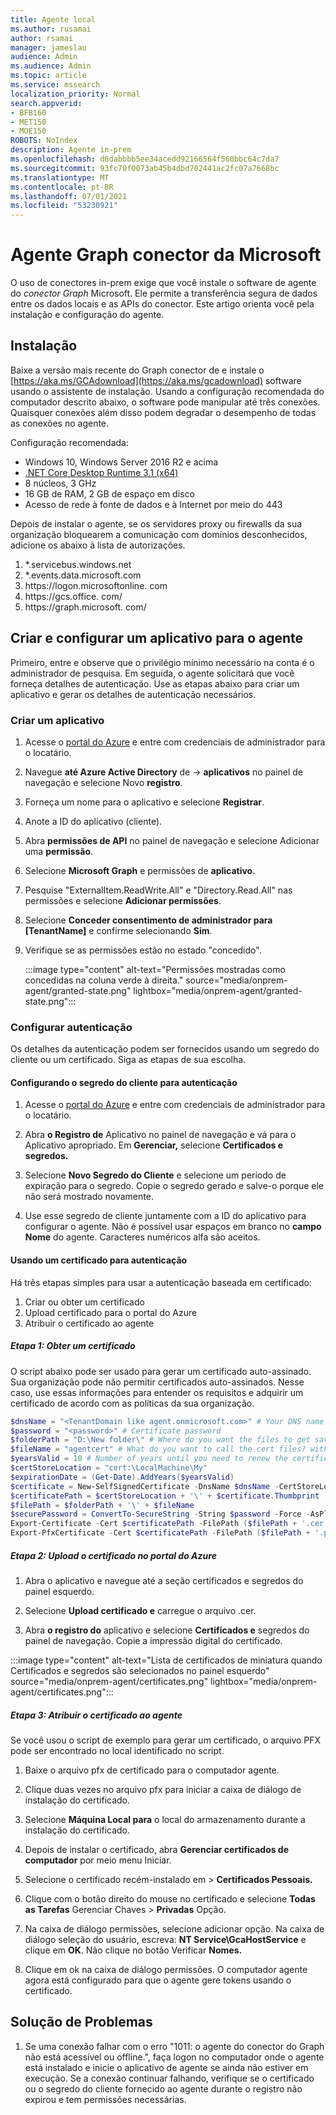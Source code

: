 ```yaml
---
title: Agente local
ms.author: rusamai
author: rsamai
manager: jameslau
audience: Admin
ms.audience: Admin
ms.topic: article
ms.service: mssearch
localization_priority: Normal
search.appverid:
- BFB160
- MET150
- MOE150
ROBOTS: NoIndex
description: Agente in-prem
ms.openlocfilehash: d6dabbbb5ee34acedd92166564f560bbc64c7da7
ms.sourcegitcommit: 93fc70f0073ab45b4dbd702441ac2fc07a7668bc
ms.translationtype: MT
ms.contentlocale: pt-BR
ms.lasthandoff: 07/01/2021
ms.locfileid: "53230921"
---
```

# <a name="microsoft-graph-connector-agent"></a>Agente Graph conector da Microsoft

O uso de conectores in-prem exige que você instale o software de agente do *conector Graph* Microsoft. Ele permite a transferência segura de dados entre os dados locais e as APIs do conector. Este artigo orienta você pela instalação e configuração do agente.

## <a name="installation"></a>Instalação

Baixe a versão mais recente do Graph conector de e instale o [https://aka.ms/GCAdownload](https://aka.ms/gcadownload) software usando o assistente de instalação. Usando a configuração recomendada do computador descrito abaixo, o software pode manipular até três conexões. Quaisquer conexões além disso podem degradar o desempenho de todas as conexões no agente.

Configuração recomendada:

* Windows 10, Windows Server 2016 R2 e acima
* [.NET Core Desktop Runtime 3.1 (x64)](https://dotnet.microsoft.com/download/dotnet-core/3.1)
* 8 núcleos, 3 GHz
* 16 GB de RAM, 2 GB de espaço em disco
* Acesso de rede à fonte de dados e à Internet por meio do 443

Depois de instalar o agente, se os servidores proxy ou firewalls da sua organização bloquearem a comunicação com domínios desconhecidos, adicione os abaixo à lista de autorizações.

1. *.servicebus.windows.net
2. *.events.data.microsoft.com
3. https://<span>logon.microsoftonline.</span> com
4. https://<span>gcs.office.</span> com/
5. https://<span>graph.microsoft.</span> com/


## <a name="create-and-configure-an-app-for-the-agent"></a>Criar e configurar um aplicativo para o agente  

Primeiro, entre e observe que o privilégio mínimo necessário na conta é o administrador de pesquisa. Em seguida, o agente solicitará que você forneça detalhes de autenticação. Use as etapas abaixo para criar um aplicativo e gerar os detalhes de autenticação necessários.

### <a name="create-an-app"></a>Criar um aplicativo

1. Acesse o [portal do Azure](https://portal.azure.com) e entre com credenciais de administrador para o locatário.

2. Navegue **até Azure Active Directory** de  ->  **aplicativos** no painel de navegação e selecione Novo **registro**.

3. Forneça um nome para o aplicativo e selecione **Registrar**.

4. Anote a ID do aplicativo (cliente).

5. Abra **permissões de API** no painel de navegação e selecione Adicionar uma **permissão**.

6. Selecione **Microsoft Graph** e permissões de **aplicativo.**

7. Pesquise "ExternalItem.ReadWrite.All" e "Directory.Read.All" nas permissões e selecione **Adicionar permissões**.

8. Selecione **Conceder consentimento de administrador para [TenantName]** e confirme selecionando **Sim**.

9. Verifique se as permissões estão no estado "concedido".

    :::image type="content" alt-text="Permissões mostradas como concedidas na coluna verde à direita." source="media/onprem-agent/granted-state.png" lightbox="media/onprem-agent/granted-state.png":::

### <a name="configure-authentication"></a>Configurar autenticação

Os detalhes da autenticação podem ser fornecidos usando um segredo do cliente ou um certificado. Siga as etapas de sua escolha.

#### <a name="configuring-the-client-secret-for-authentication"></a>Configurando o segredo do cliente para autenticação

1. Acesse o [portal do Azure](https://portal.azure.com) e entre com credenciais de administrador para o locatário.

2. Abra **o Registro de** Aplicativo no painel de navegação e vá para o Aplicativo apropriado. Em **Gerenciar,** selecione **Certificados e segredos.**

3. Selecione **Novo Segredo do Cliente** e selecione um período de expiração para o segredo. Copie o segredo gerado e salve-o porque ele não será mostrado novamente.

4. Use esse segredo de cliente juntamente com a ID do aplicativo para configurar o agente. Não é possível usar espaços em branco no **campo Nome** do agente. Caracteres numéricos alfa são aceitos.

#### <a name="using-a-certificate-for-authentication"></a>Usando um certificado para autenticação

Há três etapas simples para usar a autenticação baseada em certificado:

1. Criar ou obter um certificado
1. Upload certificado para o portal do Azure
1. Atribuir o certificado ao agente

##### <a name="step-1-get-a-certificate"></a>Etapa 1: Obter um certificado

O script abaixo pode ser usado para gerar um certificado auto-assinado. Sua organização pode não permitir certificados auto-assinados. Nesse caso, use essas informações para entender os requisitos e adquirir um certificado de acordo com as políticas da sua organização.

```powershell
$dnsName = "<TenantDomain like agent.onmicrosoft.com>" # Your DNS name
$password = "<password>" # Certificate password
$folderPath = "D:\New folder\" # Where do you want the files to get saved to? The folder needs to exist.
$fileName = "agentcert" # What do you want to call the cert files? without the file extension
$yearsValid = 10 # Number of years until you need to renew the certificate
$certStoreLocation = "cert:\LocalMachine\My"
$expirationDate = (Get-Date).AddYears($yearsValid)
$certificate = New-SelfSignedCertificate -DnsName $dnsName -CertStoreLocation $certStoreLocation -NotAfter $expirationDate -KeyExportPolicy Exportable -KeySpec Signature
$certificatePath = $certStoreLocation + '\' + $certificate.Thumbprint
$filePath = $folderPath + '\' + $fileName
$securePassword = ConvertTo-SecureString -String $password -Force -AsPlainText
Export-Certificate -Cert $certificatePath -FilePath ($filePath + '.cer')
Export-PfxCertificate -Cert $certificatePath -FilePath ($filePath + '.pfx') -Password $securePassword
```

##### <a name="step-2-upload-the-certificate-in-the-azure-portal"></a>Etapa 2: Upload o certificado no portal do Azure

1. Abra o aplicativo e navegue até a seção certificados e segredos do painel esquerdo.

1. Selecione **Upload certificado e** carregue o arquivo .cer.

1. Abra **o registro do** aplicativo e selecione **Certificados e** segredos do painel de navegação. Copie a impressão digital do certificado.

:::image type="content" alt-text="Lista de certificados de miniatura quando Certificados e segredos são selecionados no painel esquerdo" source="media/onprem-agent/certificates.png" lightbox="media/onprem-agent/certificates.png":::

##### <a name="step-3-assign-the-certificate-to-the-agent"></a>Etapa 3: Atribuir o certificado ao agente

Se você usou o script de exemplo para gerar um certificado, o arquivo PFX pode ser encontrado no local identificado no script.

1. Baixe o arquivo pfx de certificado para o computador agente.

1. Clique duas vezes no arquivo pfx para iniciar a caixa de diálogo de instalação do certificado.

1. Selecione **Máquina Local para** o local do armazenamento durante a instalação do certificado.

1. Depois de instalar o certificado, abra **Gerenciar certificados de computador** por meio menu Iniciar.

1. Selecione o certificado recém-instalado em   >  **Certificados Pessoais.**

1. Clique com o botão direito do mouse no certificado e selecione **Todas as Tarefas** Gerenciar Chaves  >  **Privadas** Opção.

1. Na caixa de diálogo permissões, selecione adicionar opção. Na caixa de diálogo seleção do usuário, escreva: **NT Service\GcaHostService** e clique em **OK**. Não clique no botão Verificar **Nomes.**

1. Clique em ok na caixa de diálogo permissões. O computador agente agora está configurado para que o agente gere tokens usando o certificado.

## <a name="troubleshooting"></a>Solução de Problemas

1. Se uma conexão falhar com o erro "1011: o agente do conector do Graph não está acessível ou offline.", faça logon no computador onde o agente está instalado e inicie o aplicativo de agente se ainda não estiver em execução. Se a conexão continuar falhando, verifique se o certificado ou o segredo do cliente fornecido ao agente durante o registro não expirou e tem permissões necessárias.
